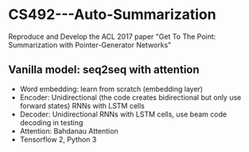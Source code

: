 # CS492---Auto-Summarization
Reproduce and Develop the ACL 2017 paper "Get To The Point: Summarization with Pointer-Generator Networks"
## Vanilla model: seq2seq with attention
  - Word embedding: learn from scratch (embedding layer)
  - Encoder: Unidirectional (the code creates bidirectional but only use forward states) RNNs with LSTM cells
  - Decoder: Unidirectional RNNs with LSTM cells, use beam code decoding in testing
  - Attention: Bahdanau Attention
  - Tensorflow 2, Python 3
